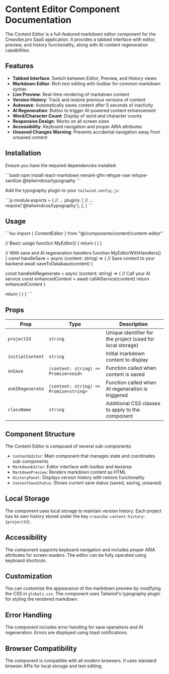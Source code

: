 # Content Editor Component Documentation

The Content Editor is a full-featured markdown editor component for the Creavibe.pro SaaS application. It provides a tabbed interface with editor, preview, and history functionality, along with AI content regeneration capabilities.

## Features

- **Tabbed Interface**: Switch between Editor, Preview, and History views
- **Markdown Editor**: Rich text editing with toolbar for common markdown syntax
- **Live Preview**: Real-time rendering of markdown content
- **Version History**: Track and restore previous versions of content
- **Autosave**: Automatically saves content after 5 seconds of inactivity
- **AI Regeneration**: Button to trigger AI-powered content enhancement
- **Word/Character Count**: Display of word and character counts
- **Responsive Design**: Works on all screen sizes
- **Accessibility**: Keyboard navigation and proper ARIA attributes
- **Unsaved Changes Warning**: Prevents accidental navigation away from unsaved content

## Installation

Ensure you have the required dependencies installed:

\`\`\`bash
npm install react-markdown remark-gfm rehype-raw rehype-sanitize @tailwindcss/typography
\`\`\`

Add the typography plugin to your `tailwind.config.js`:

\`\`\`js
module.exports = {
  // ...
  plugins: [
    // ...
    require('@tailwindcss/typography'),
  ],
}
\`\`\`

## Usage

\`\`\`tsx
import { ContentEditor } from "@/components/content/content-editor"

// Basic usage
function MyEditor() {
  return (
    <ContentEditor
      projectId="project-123"
      initialContent="# Hello World"
    />
  )
}

// With save and AI regeneration handlers
function MyEditorWithHandlers() {
  const handleSave = async (content: string) => {
    // Save content to your backend
    await saveToDatabase(content)
  }

  const handleAIRegenerate = async (content: string) => {
    // Call your AI service
    const enhancedContent = await callAIService(content)
    return enhancedContent
  }

  return (
    <ContentEditor
      projectId="project-123"
      initialContent="# Hello World"
      onSave={handleSave}
      onAIRegenerate={handleAIRegenerate}
    />
  )
}
\`\`\`

## Props

| Prop | Type | Description |
|------|------|-------------|
| `projectId` | `string` | Unique identifier for the project (used for local storage) |
| `initialContent` | `string` | Initial markdown content to display |
| `onSave` | `(content: string) => Promise<void>` | Function called when content is saved |
| `onAIRegenerate` | `(content: string) => Promise<string>` | Function called when AI regeneration is triggered |
| `className` | `string` | Additional CSS classes to apply to the component |

## Component Structure

The Content Editor is composed of several sub-components:

- `ContentEditor`: Main component that manages state and coordinates sub-components
- `MarkdownEditor`: Editor interface with toolbar and textarea
- `MarkdownPreview`: Renders markdown content as HTML
- `HistoryPanel`: Displays version history with restore functionality
- `ContentSaveStatus`: Shows current save status (saved, saving, unsaved)

## Local Storage

The component uses local storage to maintain version history. Each project has its own history stored under the key `creavibe-content-history-{projectId}`.

## Accessibility

The component supports keyboard navigation and includes proper ARIA attributes for screen readers. The editor can be fully operated using keyboard shortcuts.

## Customization

You can customize the appearance of the markdown preview by modifying the CSS in `globals.css`. The component uses Tailwind's typography plugin for styling the rendered markdown.

## Error Handling

The component includes error handling for save operations and AI regeneration. Errors are displayed using toast notifications.

## Browser Compatibility

The component is compatible with all modern browsers. It uses standard browser APIs for local storage and text editing.
